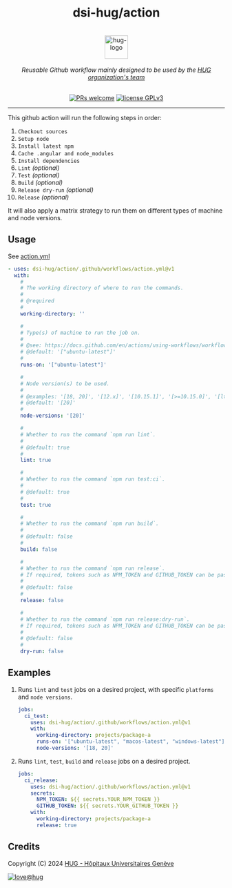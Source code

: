 <h1 align="center">
    dsi-hug/action
</h1>

<p align="center">
    <br/>
    <a href="https://www.hug.ch">
        <img src="https://cdn.hug.ch/svgs/hug/hug-logo-horizontal.svg" alt="hug-logo" height="54px" />
    </a>
    <br/><br/>
    <i>Reusable Github workflow mainly designed to be used by the <a href="https://github.com/dsi-hug">HUG organization's team</a></i>
    <br/><br/>
</p>

<p align="center">
    <a href="https://github.com/dsi-hug/action/blob/main/CONTRIBUTING.md#-submitting-a-pull-request-pr">
        <img src="https://img.shields.io/badge/PRs-welcome-brightgreen.svg" alt="PRs welcome" /></a>
    <a href="https://github.com/dsi-hug/action/blob/main/LICENSE">
        <img src="https://img.shields.io/badge/license-GPLv3-ff69b4.svg" alt="license GPLv3" /></a>
</p>

<hr/>

This github action will run the following steps in order:
1. `Checkout sources`
2. `Setup node`
3. `Install latest npm`
4. `Cache .angular and node_modules`
5. `Install dependencies`
6. `Lint` *(optional)*
7. `Test` *(optional)*
8. `Build` *(optional)*
9. `Release dry-run` *(optional)*
10. `Release` *(optional)*

It will also apply a matrix strategy to run them on different types of machine and node versions.

## Usage

See [action.yml](action.yml)
```yaml
- uses: dsi-hug/action/.github/workflows/action.yml@v1
  with:
    #
    # The working directory of where to run the commands.
    #
    # @required
    #
    working-directory: ''

    #
    # Type(s) of machine to run the job on.
    #
    # @see: https://docs.github.com/en/actions/using-workflows/workflow-syntax-for-github-actions#choosing-github-hosted-runners
    # @default: '["ubuntu-latest"]'
    #
    runs-on: '["ubuntu-latest"]'

    #
    # Node version(s) to be used.
    #
    # @examples: '[18, 20]', '[12.x]', '[10.15.1]', '[>=10.15.0]', '[lts/Hydrogen]', '[16-nightly]', '[latest]', '[node]'
    # @default: '[20]'
    #
    node-versions: '[20]'

    #
    # Whether to run the command `npm run lint`.
    #
    # @default: true
    #
    lint: true

    #
    # Whether to run the command `npm run test:ci`.
    #
    # @default: true
    #
    test: true

    #
    # Whether to run the command `npm run build`.
    #
    # @default: false
    #
    build: false

    #
    # Whether to run the command `npm run release`.
    # If required, tokens such as NPM_TOKEN and GITHUB_TOKEN can be passed as secrets.
    #
    # @default: false
    #
    release: false

    #
    # Whether to run the command `npm run release:dry-run`.
    # If required, tokens such as NPM_TOKEN and GITHUB_TOKEN can be passed as secrets.
    #
    # @default: false
    #
    dry-run: false
```

## Examples
1. Runs `lint` and `test` jobs on a desired project, with specific `platforms` and `node versions`.

   ```yaml
   jobs:
     ci_test:
       uses: dsi-hug/action/.github/workflows/action.yml@v1
       with:
         working-directory: projects/package-a
         runs-on: '["ubuntu-latest", "macos-latest", "windows-latest"]'
         node-versions: '[18, 20]'
   ```
2. Runs `lint`, `test`, `build` and `release` jobs on a desired project.

   ```yaml
   jobs:
     ci_release:
       uses: dsi-hug/action/.github/workflows/action.yml@v1
       secrets:
         NPM_TOKEN: ${{ secrets.YOUR_NPM_TOKEN }}
         GITHUB_TOKEN: ${{ secrets.YOUR_GITHUB_TOKEN }}
       with:
         working-directory: projects/package-a
         release: true
   ```

## Credits

Copyright (C) 2024 [HUG - Hôpitaux Universitaires Genève][dsi-hug]

[![love@hug](https://img.shields.io/badge/@hug-%E2%9D%A4%EF%B8%8Flove-magenta)][dsi-hug]



[dsi-hug]: https://github.com/dsi-hug
